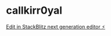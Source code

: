 # callkirr0yal

[Edit in StackBlitz next generation editor ⚡️](https://stackblitz.com/~/github.com/handprotocol3/callkirr0yal)